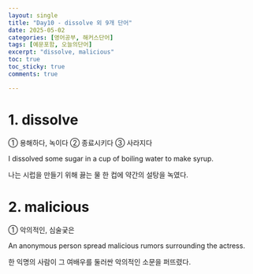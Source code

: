 ```yaml
---
layout: single
title: "Day10 - dissolve 외 9개 단어"
date: 2025-05-02
categories: [영어공부, 해커스단어]
tags: [예문포함, 오늘의단어]
excerpt: "dissolve, malicious"
toc: true
toc_sticky: true
comments: true

---
```


# 1. dissolve
① 용해하다, 녹이다 ② 종료시키다 ③ 사라지다

I dissolved some sugar in a cup of boiling water to make syrup.

나는 시럽을 만들기 위해 끓는 물 한 컵에 약간의 설탕을 녹였다.

# 2. malicious
① 악의적인, 심술궂은

An anonymous person spread malicious rumors surrounding the actress.

한 익명의 사람이 그 여배우를 둘러싼 악의적인 소문을 퍼뜨렸다.